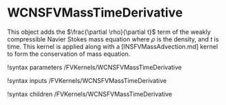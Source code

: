 # WCNSFVMassTimeDerivative

This object adds the $\frac{\partial \rho}{\partial t}$ term of the
weakly compressible Navier Stokes mass equation where $\rho$ is the density,
and $t$ is time. This kernel is applied along with a [INSFVMassAdvection.md] kernel
to form the conservation of mass equation.

!syntax parameters /FVKernels/WCNSFVMassTimeDerivative

!syntax inputs /FVKernels/WCNSFVMassTimeDerivative

!syntax children /FVKernels/WCNSFVMassTimeDerivative
